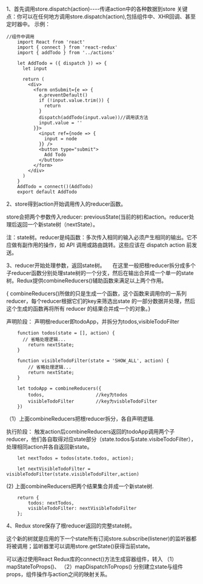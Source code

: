 1、首先调用store.dispatch(action)----传递action中的各种数据到store
关键点：你可以在任何地方调用store.dispatch(action),包括组件中、XHR回调、甚至定时器中。
示例：
   
    //组件中调用
		import React from 'react'
		import { connect } from 'react-redux'
		import { addTodo } from '../actions'

		let AddTodo = ({ dispatch }) => {
		  let input

		  return (
		    <div>
		      <form onSubmit={e => {
		        e.preventDefault()
		        if (!input.value.trim()) {
		          return
		        }
		        dispatch(addTodo(input.value))//调用该方法
		        input.value = ''
		      }}>
		        <input ref={node => {
		          input = node
		        }} />
		        <button type="submit">
		          Add Todo
		        </button>
		      </form>
		    </div>
		  )
		}
		AddTodo = connect()(AddTodo)
		export default AddTodo

2、store得到action开始调用传入的reducer函数。

  store会把两个参数传入reducer: previousState(当前的树)和action。reducer处理后返回一个新state树（nextState）。

  注：state树。reducer是纯函数：多次传入相同的输入必须产生相同的输出。它不应做有副作用的操作，如 API 调⽤或路由跳转。这些应该在 dispatch action 前发送。

3、reducer开始处理参数，返回state树。
    
  在这里一般把根reducer拆分成多个子reducer函数分别处理state树的一个分支，然后在输出合并成一个单一的state树。Redux提供combineReducers()辅助函数来满足以上两个作用。
	
  { combineReducers()所做的只是生成一个函数，这个函数来调用你的一系列reducer，每个reducer根据它们的key来筛选出state 的一部分数据并处理，然后这个生成的函数再将所有 reducer 的结果合并成一个的对象。}

  声明阶段：
  声明根reducer即todoApp，并拆分为todos,visibleTodoFilter
				
		function todos(state = [], action) {
		  // 省略处理逻辑...
			return nextState;
		}

		function visibleTodoFilter(state = 'SHOW_ALL', action) {
			// 省略处理逻辑...
			return nextState;
		}

		let todoApp = combineReducers({
			todos,                   //key为todos
			visibleTodoFilter        //key为visbleTodoFilter
		})

   （1）上面combineReducers把根reducer拆分，各自声明逻辑.
	
   执行阶段：
   触发action后combineReducers返回的todoApp调用两个子reducer，他们各自取得对应state部分（state.todos与state.visibeTodoFilter），处理相同action并各自返回新state。

		let nextTodos = todos(state.todos, action);

		let nextVisibleTodoFilter = visibleTodoFilter(state.visibleTodoFilter,action)

  (2) 上面combineReducers把两个结果集合并成一个新state树.
		
		return {
			todos: nextTodos,
			visibleTodoFilter: nextVisibleTodoFilter
		};

4、Redux store保存了根reducer返回的完整state树。
	
  这个新的树就是应用的下一个state所有订阅store.subscribe(listener)的监听器都将被调用；监听器里可以调用store.getState()获得当前state。
	
  可以通过使用React Redux库的connect()方法生成容器组件，转入
    （1）mapStateToProps()、
    （2）mapDispatchToProps()
  分别建立state与组件props，组件操作与action之间的映射关系。
